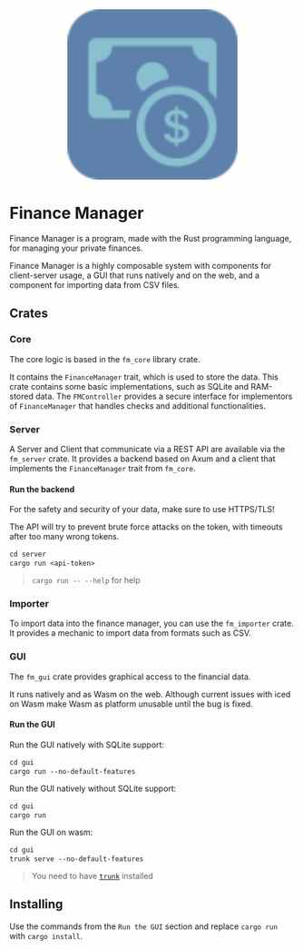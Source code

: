 <div align="center">
    <img src="FM_Logo.svg" width="300px" />
</div>

# Finance Manager

Finance Manager is a program, made with the Rust programming language, for managing your private finances.

Finance Manager is a highly composable system with components for client-server usage, a GUI that runs natively and on the web, and a component for importing data from CSV files.

## Crates
### Core
The core logic is based in the `fm_core` library crate.

It contains the `FinanceManager` trait, which is used to store the data. This crate contains some basic implementations, such as SQLite and RAM-stored data.
The `FMController` provides a secure interface for implementors of `FinanceManager` that handles checks and additional functionalities.

### Server
A Server and Client that communicate via a REST API are available via the `fm_server` crate. 
It provides a backend based on Axum and a client that implements the `FinanceManager` trait from `fm_core`.

#### Run the backend
For the safety and security of your data, make sure to use HTTPS/TLS!

The API will try to prevent brute force attacks on the token, with timeouts after too many wrong tokens.

```
cd server
cargo run <api-token>
```
> `cargo run -- --help` for help

### Importer
To import data into the finance manager, you can use the `fm_importer` crate. It provides a mechanic to import data from formats such as CSV.

### GUI
The `fm_gui` crate provides graphical access to the financial data.

It runs natively and as Wasm on the web. Although current issues with iced on Wasm make Wasm as platform unusable until the bug is fixed. 

#### Run the GUI
Run the GUI natively with SQLite support:
```
cd gui
cargo run --no-default-features
```

Run the GUI natively without SQLite support:
```
cd gui
cargo run
```

Run the GUI on wasm:
```
cd gui
trunk serve --no-default-features
```
> You need to have [`trunk`](https://trunkrs.dev/) installed

## Installing
Use the commands from the `Run the GUI` section and replace `cargo run` with `cargo install`.
